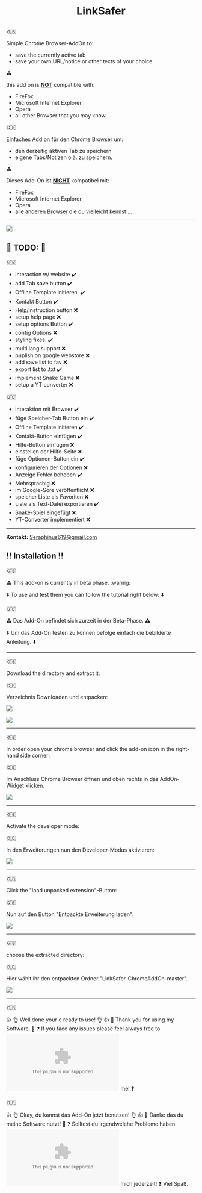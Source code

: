 # <p style="text-align: center;">LinkSafer</p>

:gb: 

Simple Chrome Browser-AddOn to: 

- save the currently active tab
- save your own URL/notice or other texts of your choice

**:warning:**

this add on is **<ins>NOT</ins>** compatible with:

- FireFox
- Microsoft Internet Explorer
- Opera
- all other Browser that you may know ... 

:de: 

Einfaches Add on für den Chrome Browser um:

- den derzeitig aktiven Tab zu speichern 
- eigene Tabs/Notizen o.ä. zu speichern.

**:warning:**

Dieses Add-On ist **<ins>NICHT</ins>** kompatibel mit:

- FireFox
- Microsoft Internet Explorer
- Opera
- alle anderen Browser die du vielleicht kennst ...

***

![](https://github.com/sera619/LinkSafer-ChromeAddOn-New/blob/main/img/LinkSafer_2.png)

## :triangular_flag_on_post: TODO: :triangular_flag_on_post:

:gb:

- interaction w/ website                :heavy_check_mark:
- add Tab save button                   :heavy_check_mark:
- Offline Template initieren.           :heavy_check_mark:
- Kontakt Button                        :heavy_check_mark:
- Help/instruction button               :x:
- setup help page                       :x:
- setup options Button                  :heavy_check_mark:
- config Options                        :x:
- styling fixes.                        :heavy_check_mark:
- multi lang support                    :x:
- puplish on google webstore            :x:
- add save list to fav                  :x:
- export list to .txt                   :heavy_check_mark:
- implement Snake Game                  :x:
- setup a YT converter                  :x:

:de:

- interaktion mit Browser               :heavy_check_mark:
- füge Speicher-Tab Button ein          :heavy_check_mark:
- Offline Template initieren            :heavy_check_mark:
- Kontakt-Button einfügen               :heavy_check_mark:
- Hilfe-Button einfügen                 :x:
- einstellen der Hilfe-Seite            :x:
- füge Optionen-Button ein              :heavy_check_mark:
- konfigurieren der Optionen            :x:
- Anzeige Fehler behoben                :heavy_check_mark:
- Mehrsprachig                          :x:
- im Google-Sore veröffentlicht         :x:
- speicher Liste als Favoriten          :x:
- Liste als Text-Datei exportieren      :heavy_check_mark:
- Snake-Spiel eingefügt                 :x:
- YT-Converter implementiert            :x:

***
**Kontakt:**
Seraphinus619@gmail.com

## :bangbang: Installation :bangbang:

:gb:

:warning: This add-on is currently in beta phase. :warnig:

:arrow_down: To use and test them you can follow the tutorial right below: :arrow_down:

:de:

:warning: Das Add-On befindet sich zurzeit in der Beta-Phase. :warning:

:arrow_down: Um das Add-On testen zu können befolge einfach die bebilderte Anleitung. :arrow_down:

***

:gb:

Download the directory and extract it:

:de:

Verzeichnis Downloaden und entpacken:

![](https://user-images.githubusercontent.com/67480273/122171649-41341480-ce80-11eb-8086-15b1a567d489.png)

![](https://user-images.githubusercontent.com/67480273/122171691-4b561300-ce80-11eb-935d-c858aea38a97.png)

***

:gb:

In order open your chrome browser and click the add-on icon in the right-hand side corner:

:de:

Im Anschluss Chrome Browser öffnen und oben rechts in das AddOn-Widget klicken.

![](https://user-images.githubusercontent.com/67480273/122172347-f5ce3600-ce80-11eb-8d0b-7ac68c121548.png)

***

:gb:

Activate the developer mode:

:de:

In den Erweiterungen nun den Developer-Modus aktivieren:

![](https://user-images.githubusercontent.com/67480273/122172463-0da5ba00-ce81-11eb-90c9-986307c2f61c.png)

***

:gb:

Click the "load unpacked extension"-Button:

:de:

Nun auf den Button "Entpackte Erweiterung laden":

![](https://user-images.githubusercontent.com/67480273/122172582-2f9f3c80-ce81-11eb-8bd8-4ddc3177144c.png)

***

:gb:

choose the extracted directory:

:de:

Hier wählt ihr den entpackten Ordner "LinkSafer-ChromeAddOn-master". 

![](https://user-images.githubusercontent.com/67480273/122173010-99b7e180-ce81-11eb-92a2-6aa631aa6c41.png)

***

:gb:

:+1: :ok_hand: Well done your´e ready to use! :ok_hand: :+1:
:pray: Thank you for using my Software. :pray:
:question: If you face any issues please feel always free to ![contact](seraphinus619@gmail.com) me! :question:

:de:

:+1: :ok_hand: Okay, du kannst das Add-On jetzt benutzen! :ok_hand: :+1:
:pray: Danke das du meine Software nutzt! :pray:
:question: Solltest du irgendwelche Probleme haben ![kontaktiere](seraphinus619@gmail.com) mich jederzeit! :question:
Viel Spaß.




